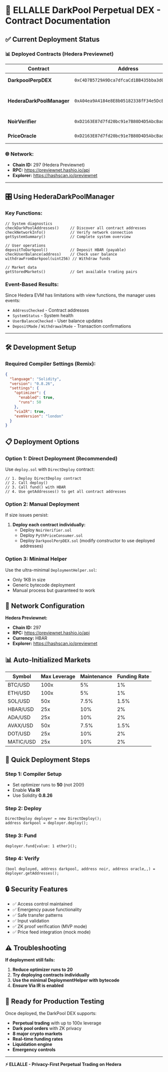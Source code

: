 # 🚀 ELLALLE DarkPool Perpetual DEX - Contract Documentation

## ✅ **Current Deployment Status**

### **📊 Deployed Contracts (Hedera Previewnet)**

| Contract | Address | Purpose |
|----------|---------|---------|
| **DarkpoolPerpDEX** | `0xC4D7B5729A9Dca7dfcaCd1BB435bba3d0B559617` | Main trading contract |
| **HederaDarkPoolManager** | `0xA04ea9A4184e8E8b05182338fF34e5DcB9b743e0` | Event-based management interface |
| **NoirVerifier** | `0xD2163E87d7fd20bc91e7B80D4D5AbcBad4Eb0888` | ZK proof verification |
| **PriceOracle** | `0xD2163E87d7fd20bc91e7B80D4D5AbcBad4Eb0888` | Price oracle integration |

### **🌐 Network:**
- **Chain ID:** 297 (Hedera Previewnet)
- **RPC:** https://previewnet.hashio.io/api
- **Explorer:** https://hashscan.io/previewnet

---

## 🎛️ **Using HederaDarkPoolManager**

### **Key Functions:**
```solidity
// System diagnostics
checkDarkPoolAddresses()     // Discover all contract addresses
checkNetworkInfo()           // Verify network connection
getSystemSummary()           // Complete system overview

// User operations  
depositToDarkpool()          // Deposit HBAR (payable)
checkUserBalance(address)    // Check user balance
withdrawFromDarkpool(uint256) // Withdraw funds

// Market data
getStoredMarkets()           // Get available trading pairs
```

### **Event-Based Results:**
Since Hedera EVM has limitations with view functions, the manager uses events:
- `AddressChecked` - Contract addresses
- `SystemStatus` - System health
- `UserBalanceChecked` - User balance updates
- `DepositMade` / `WithdrawalMade` - Transaction confirmations

---

## 🛠️ **Development Setup**

### **Required Compiler Settings (Remix):**
```json
{
  "language": "Solidity", 
  "version": "0.8.26",
  "settings": {
    "optimizer": {
      "enabled": true,
      "runs": 50
    },
    "viaIR": true,
    "evmVersion": "london"
  }
}
```

## 📋 **Deployment Options**

### **Option 1: Direct Deployment (Recommended)**
Use `deploy.sol` with `DirectDeploy` contract:

```solidity
// 1. Deploy DirectDeploy contract
// 2. Call deploy()
// 3. Call fund() with HBAR
// 4. Use getAddresses() to get all contract addresses
```

### **Option 2: Manual Deployment**
If size issues persist:

1. **Deploy each contract individually:**
   - Deploy `NoirVerifier.sol`
   - Deploy `PythPriceConsumer.sol`  
   - Deploy `DarkpoolPerpDEX.sol` (modify constructor to use deployed addresses)

### **Option 3: Minimal Helper**
Use the ultra-minimal `DeploymentHelper.sol`:
- Only 1KB in size
- Generic bytecode deployment
- Manual process but guaranteed to work

## 🔧 **Network Configuration**

**Hedera Previewnet:**
- **Chain ID:** 297
- **RPC:** https://previewnet.hashio.io/api
- **Currency:** HBAR
- **Explorer:** https://hashscan.io/previewnet

## 📊 **Auto-Initialized Markets**

| Symbol   | Max Leverage | Maintenance | Funding Rate |
|----------|-------------|-------------|--------------|
| BTC/USD  | 100x        | 5%          | 1%           |
| ETH/USD  | 100x        | 5%          | 1%           |
| SOL/USD  | 50x         | 7.5%        | 1.5%         |
| HBAR/USD | 25x         | 10%         | 2%           |
| ADA/USD  | 25x         | 10%         | 2%           |
| AVAX/USD | 50x         | 7.5%        | 1.5%         |
| DOT/USD  | 25x         | 10%         | 2%           |
| MATIC/USD| 25x         | 10%         | 2%           |

## 🎯 **Quick Deployment Steps**

### **Step 1: Compiler Setup**
- Set optimizer runs to **50** (not 200!)
- Enable **Via IR**
- Use Solidity **0.8.26**

### **Step 2: Deploy**
```solidity
DirectDeploy deployer = new DirectDeploy();
address darkpool = deployer.deploy();
```

### **Step 3: Fund**
```solidity
deployer.fund{value: 1 ether}();
```

### **Step 4: Verify**
```solidity
(bool deployed, address darkpool, address noir, address oracle,,) = deployer.getAddresses();
```

## 🔒 **Security Features**

- ✅ Access control maintained
- ✅ Emergency pause functionality
- ✅ Safe transfer patterns
- ✅ Input validation
- ✅ ZK proof verification (MVP mode)
- ✅ Price feed integration (mock mode)

## ⚠️ **Troubleshooting**

**If deployment still fails:**
1. **Reduce optimizer runs to 20**
2. **Try deploying contracts individually**
3. **Use the minimal DeploymentHelper with bytecode**
4. **Ensure Via IR is enabled**

## 🎉 **Ready for Production Testing**

Once deployed, the DarkPool DEX supports:
- **Perpetual trading** with up to 100x leverage
- **Dark pool orders** with ZK privacy
- **8 major crypto markets**
- **Real-time funding rates**
- **Liquidation engine**
- **Emergency controls**

---

**⚡ ELLALLE - Privacy-First Perpetual Trading on Hedera**
